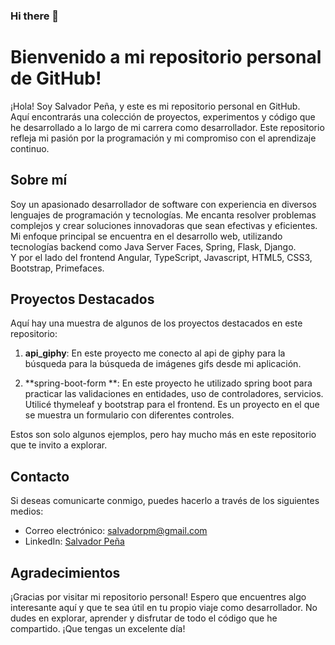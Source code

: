### Hi there 👋

<!--
**salvadormenjivar/salvadormenjivar** is a ✨ _special_ ✨ repository because its `README.md` (this file) appears on your GitHub profile.

Here are some ideas to get you started:

- 🔭 I’m currently working on ...
- 🌱 I’m currently learning ...
- 👯 I’m looking to collaborate on ...
- 🤔 I’m looking for help with ...
- 💬 Ask me about ...
- 📫 How to reach me: ...
- 😄 Pronouns: ...
- ⚡ Fun fact: ...
-->

# Bienvenido a mi repositorio personal de GitHub!

¡Hola! Soy Salvador Peña, y este es mi repositorio personal en GitHub.  
Aquí encontrarás una colección de proyectos, experimentos y código que he desarrollado a lo largo de mi carrera como desarrollador. 
Este repositorio refleja mi pasión por la programación y mi compromiso con el aprendizaje continuo.

## Sobre mí

Soy un apasionado desarrollador de software con experiencia en diversos lenguajes de programación y tecnologías. 
Me encanta resolver problemas complejos y crear soluciones innovadoras que sean efectivas y eficientes. 
Mi enfoque principal se encuentra en el desarrollo web, utilizando tecnologías backend como Java Server Faces, Spring, Flask, Django.  
Y por el lado del frontend Angular, TypeScript, Javascript, HTML5, CSS3, Bootstrap, Primefaces.

## Proyectos Destacados

Aquí hay una muestra de algunos de los proyectos destacados en este repositorio:

1. **api_giphy**: En este proyecto me conecto al api de giphy para la búsqueda para la búsqueda de imágenes gifs desde mi aplicación.

2. **spring-boot-form **: En este proyecto he utilizado spring boot para practicar las validaciones en entidades, uso de controladores, servicios. Utilicé thymeleaf y bootstrap para el frontend. Es un proyecto en el que se muestra un formulario con diferentes controles.

Estos son solo algunos ejemplos, pero hay mucho más en este repositorio que te invito a explorar.

## Contacto

Si deseas comunicarte conmigo, puedes hacerlo a través de los siguientes medios:

- Correo electrónico: [salvadorpm@gmail.com](mailto:salvadorpm@gmail.com)
- LinkedIn: [Salvador Peña](https://www.linkedin.com/in/salvadormenjivar/)


## Agradecimientos

¡Gracias por visitar mi repositorio personal! Espero que encuentres algo interesante aquí y que te sea útil en tu propio viaje como desarrollador. No dudes en explorar, aprender y disfrutar de todo el código que he compartido. ¡Que tengas un excelente día!
